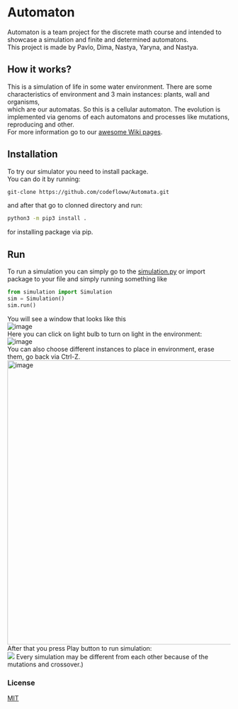 # Automaton
Automaton is a team project for the discrete math course and intended to showcase a simulation and finite and determined automatons.  
This project is made by Pavlo, Dima, Nastya, Yaryna, and Nastya.

## How it works?
This is a simulation of life in some water environment. There are some characteristics of environment and 3 main instances: plants, wall and organisms,  
which are our automatas. So this is a cellular automaton. The evolution is implemented via genoms of each automatons and processes like mutations, reproducing and other.  
For more information go to our [awesome Wiki pages](https://github.com/codefloww/Automaton/wiki).  

## Installation
To try our simulator you need to install package.  
You can do it by running:
```bash
git-clone https://github.com/codefloww/Automata.git
```
and after that go to clonned directory and run:
```bash
python3 -m pip3 install .
```
for installing package via pip.

## Run
To run a simulation you can simply go to the [simulation.py](automaton/simulation.py) or import package to your file and simply running something like
```python
from simulation import Simulation
sim = Simulation()
sim.run()
```
You will see a window that looks like this  
![image](https://user-images.githubusercontent.com/90351072/172068831-82bdd030-a719-48ad-a551-c3db273bf288.png)  
Here you can click on light bulb to turn on light in the environment:  
![image](https://user-images.githubusercontent.com/90351072/172068706-4564ae58-13dd-44d4-ae37-43eeb87eeabf.png)  
You can also choose different instances to place in environment, erase them, go back via Ctrl-Z.  
<img width="640" alt="image" src="https://user-images.githubusercontent.com/90351072/172069046-ae76a72a-3278-4aba-a960-abd9d2fd323c.png">  
After that you press Play button to run simulation:  
![](https:/github.com/codefloww/images/example.gif)
Every simulation may be different from each other because of the mutations and crossover.)

### License
[MIT](LICENSE)

